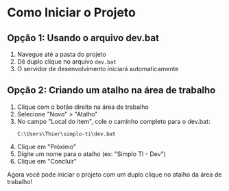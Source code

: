# Como Iniciar o Projeto

## Opção 1: Usando o arquivo dev.bat
1. Navegue até a pasta do projeto
2. Dê duplo clique no arquivo `dev.bat`
3. O servidor de desenvolvimento iniciará automaticamente

## Opção 2: Criando um atalho na área de trabalho
1. Clique com o botão direito na área de trabalho
2. Selecione "Novo" > "Atalho"
3. No campo "Local do item", cole o caminho completo para o dev.bat:
   ```
   C:\Users\Thier\simplo-ti\dev.bat
   ```
4. Clique em "Próximo"
5. Digite um nome para o atalho (ex: "Simplo TI - Dev")
6. Clique em "Concluir"

Agora você pode iniciar o projeto com um duplo clique no atalho da área de trabalho! 